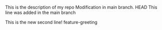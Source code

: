 This is the description of my repo
Modification in main branch.
 HEAD
This line was added in the main branch

This is the new second line!
feature-greeting
